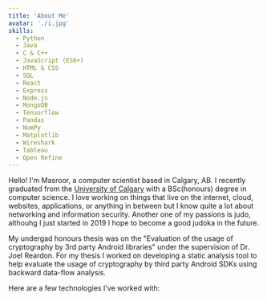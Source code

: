 ```yaml
---
title: 'About Me'
avatar: './i.jpg'
skills:
  - Python
  - Java
  - C & C++
  - JavaScript (ES6+)
  - HTML & CSS
  - SQL
  - React
  - Express
  - Node.js
  - MongoDB
  - Tensorflow
  - Pandas
  - NumPy
  - Matplotlib
  - Wireshark
  - Tableau
  - Open Refine
---
```


Hello! I'm Masroor, a computer scientist based in Calgary, AB. I recently graduated from the [University of Calgary](https://https://ucalgary.ca/) with a BSc(honours) degree in computer science. I love working on things that live on the internet, cloud, websites, applications, or anything in between but I know quite a lot about networking and information security. Another one of my passions is judo, althouhg I just started in 2019 I hope to become a good judoka in the future.

My undergad honours thesis was on the "Evaluation of the usage of cryptography by 3rd party Android libraries" under the supervision of Dr. Joel Reardon. For my thesis I worked on developing a static analysis tool to help evaluate the usage of cryptography by third party Android SDKs using backward data-flow analysis.

Here are a few technologies I've worked with:
